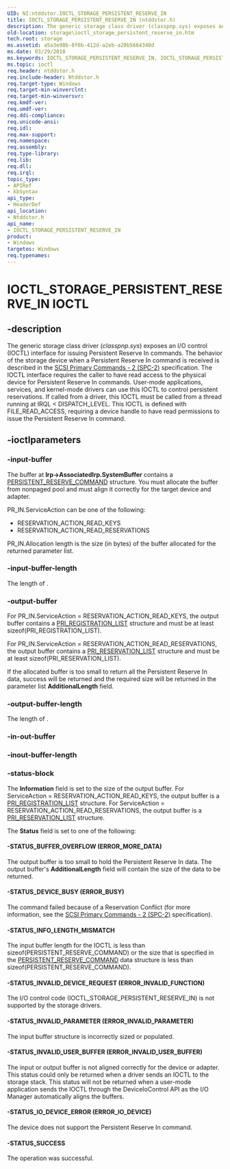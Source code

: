 ```yaml
---
UID: NI:ntddstor.IOCTL_STORAGE_PERSISTENT_RESERVE_IN
title: IOCTL_STORAGE_PERSISTENT_RESERVE_IN (ntddstor.h)
description: The generic storage class driver (classpnp.sys) exposes an I/O control (IOCTL) interface for issuing Persistent Reserve In commands.
old-location: storage\ioctl_storage_persistent_reserve_in.htm
tech.root: storage
ms.assetid: a5a3e98b-8f6b-412d-a2eb-a28b5664340d
ms.date: 03/29/2018
ms.keywords: IOCTL_STORAGE_PERSISTENT_RESERVE_IN, IOCTL_STORAGE_PERSISTENT_RESERVE_IN control, IOCTL_STORAGE_PERSISTENT_RESERVE_IN control code [Storage Devices], k307_d142d4f6-d2a1-420e-a41d-5bb630445ad2.xml, ntddstor/IOCTL_STORAGE_PERSISTENT_RESERVE_IN, storage.ioctl_storage_persistent_reserve_in
ms.topic: ioctl
req.header: ntddstor.h
req.include-header: Ntddstor.h
req.target-type: Windows
req.target-min-winverclnt: 
req.target-min-winversvr: 
req.kmdf-ver: 
req.umdf-ver: 
req.ddi-compliance: 
req.unicode-ansi: 
req.idl: 
req.max-support: 
req.namespace: 
req.assembly: 
req.type-library: 
req.lib: 
req.dll: 
req.irql: 
topic_type:
- APIRef
- kbSyntax
api_type:
- HeaderDef
api_location:
- Ntddstor.h
api_name:
- IOCTL_STORAGE_PERSISTENT_RESERVE_IN
product:
- Windows
targetos: Windows
req.typenames: 
---
```


# IOCTL_STORAGE_PERSISTENT_RESERVE_IN IOCTL


## -description


The generic storage class driver (<i>classpnp.sys</i>) exposes an I/O control (IOCTL) interface for issuing Persistent Reserve In commands. The behavior of the storage device when a Persistent Reserve In command is received is described in the <a href="https://go.microsoft.com/fwlink/p/?linkid=153142">SCSI Primary Commands - 2 (SPC-2)</a> specification. The IOCTL interface requires the caller to have read access to the physical device for Persistent Reserve In commands. User-mode applications, services, and kernel-mode drivers can use this IOCTL to control persistent reservations. If called from a driver, this IOCTL must be called from a thread running at IRQL < DISPATCH_LEVEL. This IOCTL is defined with FILE_READ_ACCESS, requiring a device handle to have read permissions to issue the Persistent Reserve In command.


## -ioctlparameters




### -input-buffer

The buffer at <b>Irp->AssociatedIrp.SystemBuffer</b> contains a <a href="https://msdn.microsoft.com/library/windows/hardware/ff563851">PERSISTENT_RESERVE_COMMAND</a> structure. You must allocate the buffer from nonpaged pool and must align it correctly for the  target device and adapter.

PR_IN.ServiceAction can be one of the following:

<ul>
<li>
RESERVATION_ACTION_READ_KEYS

</li>
<li>
RESERVATION_ACTION_READ_RESERVATIONS

</li>
</ul>
PR_IN.Allocation length is the size (in bytes) of the buffer allocated for the returned parameter list.


### -input-buffer-length

The length of .


### -output-buffer

For PR_IN.ServiceAction = RESERVATION_ACTION_READ_KEYS, the output buffer contains a <a href="https://msdn.microsoft.com/library/windows/hardware/ff563917">PRI_REGISTRATION_LIST</a> structure and must be at least sizeof(PRI_REGISTRATION_LIST).

For PR_IN.ServiceAction = RESERVATION_ACTION_READ_RESERVATIONS, the output buffer contains a <a href="https://msdn.microsoft.com/library/windows/hardware/ff563921">PRI_RESERVATION_LIST</a> structure and must be at least sizeof(PRI_RESERVATION_LIST).

If the allocated buffer is too small to return all the Persistent Reserve In data, success will be returned and the required size will be returned in the parameter list <b>AdditionalLength</b> field.


### -output-buffer-length

The length of .


### -in-out-buffer








### -inout-buffer-length








### -status-block

The <b>Information</b> field is set to the size of the output buffer. For ServiceAction = RESERVATION_ACTION_READ_KEYS, the output buffer is a <a href="https://msdn.microsoft.com/library/windows/hardware/ff563917">PRI_REGISTRATION_LIST</a> structure. For ServiceAction = RESERVATION_ACTION_READ_RESERVATIONS, the output buffer is a <a href="https://msdn.microsoft.com/library/windows/hardware/ff563921">PRI_RESERVATION_LIST</a> structure.

The <b>Status</b> field is set to one of the following:




#### -STATUS_BUFFER_OVERFLOW (ERROR_MORE_DATA)

The output buffer is too small to hold the Persistent Reserve In data. The output buffer's <b>AdditionalLength</b> field will contain the size of the data to be returned.


#### -STATUS_DEVICE_BUSY (ERROR_BUSY)

The command failed because of a Reservation Conflict (for more information, see the <a href="https://go.microsoft.com/fwlink/p/?linkid=153142">SCSI Primary Commands - 2 (SPC-2)</a> specification).


#### -STATUS_INFO_LENGTH_MISMATCH

The input buffer length for the IOCTL is less than sizeof(PERSISTENT_RESERVE_COMMAND) or the size that is specified in the <a href="https://msdn.microsoft.com/library/windows/hardware/ff563851">PERSISTENT_RESERVE_COMMAND</a> data structure is less than sizeof(PERSISTENT_RESERVE_COMMAND).


#### -STATUS_INVALID_DEVICE_REQUEST (ERROR_INVALID_FUNCTION)

The I/O control code (IOCTL_STORAGE_PERSISTENT_RESERVE_IN) is not supported by the storage drivers.


#### -STATUS_INVALID_PARAMETER (ERROR_INVALID_PARAMETER)

The input buffer structure is incorrectly sized or populated.


#### -STATUS_INVALID_USER_BUFFER (ERROR_INVALID_USER_BUFFER)

The input or output buffer is not aligned correctly for the device or adapter.  This status could only be returned when a driver sends an IOCTL to the storage stack.  This status will not be returned when a user-mode application sends the IOCTL through the DeviceIoControl API as the I/O Manager automatically aligns the buffers.


#### -STATUS_IO_DEVICE_ERROR (ERROR_IO_DEVICE)

The device does not support the Persistent Reserve In command.


#### -STATUS_SUCCESS

The operation was successful.

